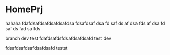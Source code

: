 HomePrj
=======
hahaha
fdafdsafdsafdsafdsafdsa
fdsafdsaf
dsa
fd
saf
ds
af
dsa
fds
af
dsa
fd
saf
ds
fad
sa
fds


branch dev test
fdafdsafdsfdsafdsafdsafd
test dev

fdsafdsafdsafdsafdsafd
testst

